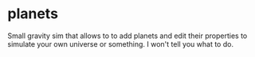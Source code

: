 planets
=======

Small gravity sim that allows to to add planets and edit their properties to simulate your own universe or something. I won't tell you what to do.
